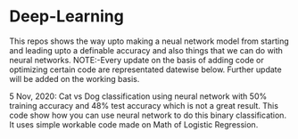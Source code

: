 # Deep-Learning
This repos shows the way upto making a neual network model from starting and leading upto a definable accuracy and also things that we can do with neural networks.
NOTE:-Every update on the basis of adding code or optimizing certain code are representated datewise below. Further update will be added on the working basis.

5 Nov, 2020: 
Cat vs Dog classification using neural network with 50% training accuracy and 48% test accuracy which is not a great result. This code show how you can use neural network to do this binary classification. It uses simple workable code made on Math of Logistic Regression. 

